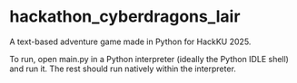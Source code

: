 # hackathon_cyberdragons_lair
A text-based adventure game made in Python for HackKU 2025.

To run, open main.py in a Python interpreter (ideally the Python IDLE shell) and run it. The rest should run natively within the interpreter.
